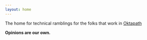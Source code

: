 ```yaml
---
layout: home
---
```


The home for technical ramblings for the folks that work in [Oktapath](https://oktapath.com)

__Opinions are our own.__
